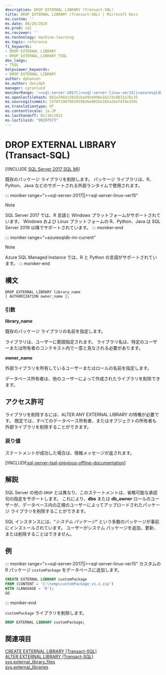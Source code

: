 ```yaml
---
description: DROP EXTERNAL LIBRARY (Transact-SQL)
title: DROP EXTERNAL LIBRARY (Transact-SQL) | Microsoft Docs
ms.custom: ''
ms.date: 08/26/2020
ms.prod: sql
ms.reviewer: ''
ms.technology: machine-learning
ms.topic: reference
f1_keywords:
- DROP EXTERNAL LIBRARY
- DROP_EXTERNAL_LIBRARY_TSQL
dev_langs:
- TSQL
helpviewer_keywords:
- DROP EXTERNAL LIBRARY
author: dphansen
ms.author: davidph
manager: cgronlund
monikerRange: '>=sql-server-2017||>=sql-server-linux-ver15||=azuresqldb-mi-current'
ms.openlocfilehash: 681e7082c2019cba4924d96e1617dc0031a76c35
ms.sourcegitcommit: 33f0f190f962059826e002be165a2bef4f9e350c
ms.translationtype: HT
ms.contentlocale: ja-JP
ms.lasthandoff: 01/30/2021
ms.locfileid: "99197573"
---
```

# <a name="drop-external-library-transact-sql"></a>DROP EXTERNAL LIBRARY (Transact-SQL)  
[!INCLUDE [SQL Server 2017 SQL MI](../../includes/applies-to-version/sqlserver2017-asdbmi.md)]

既存のパッケージ ライブラリを削除します。 パッケージ ライブラリは、R、Python、Java などのサポートされる外部ランタイムで使用されます。

::: moniker range=">=sql-server-2017||>=sql-server-linux-ver15"
> [!NOTE]
> SQL Server 2017 では、R 言語と Windows プラットフォームがサポートされています。 Windows および Linux プラットフォームの R、Python、Java は SQL Server 2019 以降でサポートされています。
::: moniker-end

::: moniker range="=azuresqldb-mi-current"
> [!NOTE]
> Azure SQL Managed Instance では、R と Python の言語がサポートされています。
::: moniker-end

## <a name="syntax"></a>構文

```syntaxsql
DROP EXTERNAL LIBRARY library_name
[ AUTHORIZATION owner_name ];
```

### <a name="arguments"></a>引数

**library_name**

既存のパッケージ ライブラリの名前を指定します。

ライブラリは、ユーザーに範囲指定されます。 ライブラリ名は、特定のユーザーまたは所有者のコンテキスト内で一意と見なされる必要があります。

**owner_name**

外部ライブラリを所有しているユーザーまたはロールの名前を指定します。

データベース所有者は、他のユーザーによって作成されたライブラリを削除できます。

## <a name="permissions"></a>アクセス許可

ライブラリを削除するには、ALTER ANY EXTERNAL LIBRARY の特権が必要です。 既定では、すべてのデータベース所有者、またはオブジェクトの所有者も外部ライブラリを削除することができます。

### <a name="return-values"></a>戻り値

ステートメントが成功した場合は、情報メッセージが返されます。

[!INCLUDE[sql-server-tsql-previous-offline-documentation](../../includes/sql-server-tsql-previous-offline-documentation.md)]

## <a name="remarks"></a>解説

SQL Server の他の `DROP` とは異なり、このステートメントは、省略可能な承認句の指定をサポートします。 これにより、**dbo** または **db_owner** ロールのユーザーが、データベース内の正規のユーザーによってアップロードされたパッケージ ライブラリを削除することができます。

SQL インスタンスには、"*システム パッケージ*" という多数のパッケージが事前にインストールされています。 ユーザーがシステム パッケージを追加、更新、または削除することはできません。

## <a name="examples"></a>例

::: moniker range=">=sql-server-2017||>=sql-server-linux-ver15"
カスタムの R パッケージ `customPackage` をデータベースに追加します。

```sql
CREATE EXTERNAL LIBRARY customPackage 
FROM (CONTENT = 'C:\temp\customPackage_v1.1.zip')
WITH (LANGUAGE = 'R');
GO
```
::: moniker-end

`customPackage` ライブラリを削除します。

```sql
DROP EXTERNAL LIBRARY customPackage;
```

## <a name="see-also"></a>関連項目

[CREATE EXTERNAL LIBRARY (Transact-SQL)](create-external-library-transact-sql.md)  
[ALTER EXTERNAL LIBRARY (Transact-SQL)](alter-external-library-transact-sql.md)  
[sys.external_library_files](../../relational-databases/system-catalog-views/sys-external-library-files-transact-sql.md)  
[sys.external_libraries](../../relational-databases/system-catalog-views/sys-external-libraries-transact-sql.md)  
